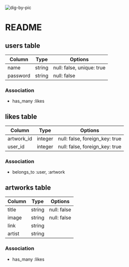 ![dig-by-pic](https://imgur.com/a/ODJrcJV "image")

# README

## users table

|Column|Type|Options|
|------|----|-------|
|name|string|null: false, unique: true|
|password|string|null: false|

### Association

- has_many :likes

## likes table

|Column|Type|Options|
|------|----|-------|
|artwork_id|integer|null: false, foreign_key: true|
|user_id|integer|null: false, foreign_key: true|

### Association

- belongs_to :user, :artwork


## artworks table

|Column|Type|Options|
|------|----|-------|
|title|string|null: false|
|image|string|null: false|
|link|string||
|artist|string||

### Association

- has_many :likes
